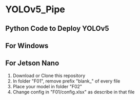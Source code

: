 # YOLOv5_Pipe
## Python Code to Deploy YOLOv5 

## For Windows

## For Jetson Nano

1. Download or Clone this repository
2. In folder "F01", remove prefix "blank_" of every file
3. Place your model in folder "F02"
4. Change config in "F01/config.xlsx" as describe in that file